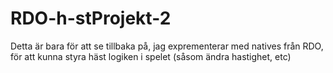 # RDO-h-stProjekt-2
Detta är bara för att se tillbaka på, jag exprementerar med natives från RDO, för att kunna styra häst logiken i spelet (såsom ändra hastighet, etc)
